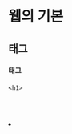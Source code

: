 # 웹의 기본
## 태그
#### <h> 태그
  ```
  <h1> 
  ```

#### <br>

#### <div>

#### <a>
  
#### <p>
  
#### <li>
  
#### <style>
  
#### <form>
  
#### <table>
  
#### <img>
